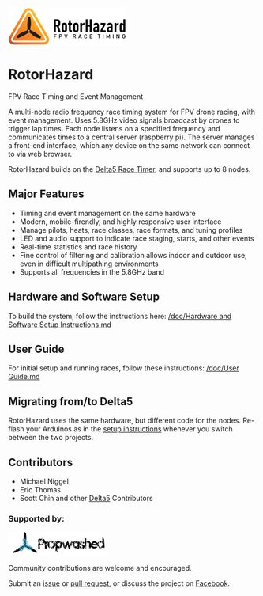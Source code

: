 ![RotorHazard Logo](/src/delta5server/static/image/RotorHazard%20Logo.svg)

# RotorHazard
FPV Race Timing and Event Management

A multi-node radio frequency race timing system for FPV drone racing, with event management. Uses 5.8GHz video signals broadcast by drones to trigger lap times. Each node listens on a specified frequency and communicates times to a central server (raspberry pi). The server manages a front-end interface, which any device on the same network can connect to via web browser.

RotorHazard builds on the [Delta5 Race Timer](https://github.com/scottgchin/delta5_race_timer), and supports up to 8 nodes.

## Major Features
* Timing and event management on the same hardware
* Modern, mobile-firendly, and highly responsive user interface
* Manage pilots, heats, race classes, race formats, and tuning profiles
* LED and audio support to indicate race staging, starts, and other events
* Real-time statistics and race history
* Fine control of filtering and calibration allows indoor and outdoor use, even in difficult multipathing environments
* Supports all frequencies in the 5.8GHz band

## Hardware and Software Setup
To build the system, follow the instructions here: [/doc/Hardware and Software Setup Instructions.md](/doc/Hardware%20and%20Software%20Setup%20Instructions.md)

## User Guide
For initial setup and running races, follow these instructions: [/doc/User Guide.md](/doc/User%20Guide.md)

## Migrating from/to Delta5
RotorHazard uses the same hardware, but different code for the nodes. Re-flash your Arduinos as in the [setup instructions](/doc/Hardware%20and%20Software%20Setup%20Instructions.md#receiver-nodes-arduinos) whenever you switch between the two projects.

## Contributors
* Michael Niggel
* Eric Thomas
* Scott Chin and other [Delta5](https://github.com/scottgchin/delta5_race_timer) Contributors

### Supported by:
[![Propwashed Logo](/doc/img/Propwashed-Logo-200w.png)](https://propwashed.com)


Community contributions are welcome and encouraged.

Submit an [issue](https://github.com/RotorHazard/RotorHazard/issues) or [pull request](https://github.com/RotorHazard/RotorHazard/pulls), or discuss the project on [Facebook](https://www.facebook.com/groups/749387998753163/).
